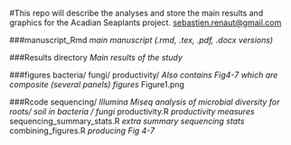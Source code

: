 #This repo will describe the analyses and store the main results and graphics for the Acadian Seaplants project. 
sebastien.renaut@gmail.com


###manuscript_Rmd
*main manuscript (.rmd, .tex, .pdf, .docx versions)*

###Results directory
*Main results of the study*

###figures
bacteria/
fungi/
productivity/
*Also contains Fig4-7 which are composite (several panels) figures*
Figure1.png

###Rcode
sequencing/ *Illumina Miseq analysis of microbial diversity for roots/ soil in bacteria / fungi*
productivity.R *productivity measures*
sequencing_summary_stats.R *extra summary sequencing stats*
combining_figures.R *producing Fig 4-7*
